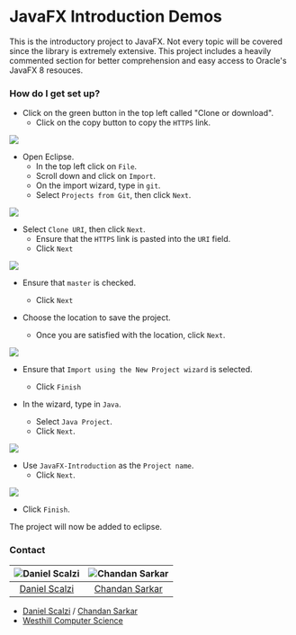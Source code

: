 # JavaFX Introduction Demos #

This is the introductory project to JavaFX. Not every topic will be covered since the library is extremely extensive. This project includes a heavily commented section for better comprehension and easy access to Oracle's JavaFX 8 resouces.

### How do I get set up? ###

* Click on the green button in the top left called "Clone or download".
  * Click on the copy button to copy the `HTTPS` link.

![](https://i.imgur.com/ProrOEl.png)

* Open Eclipse.
  * In the top left click on `File`.
  * Scroll down and click on `Import`.
  * On the import wizard, type in `git`.
  * Select `Projects from Git`, then click `Next`.

![](https://i.gyazo.com/67422a9849c89f358e93183625a0e699.png)

* Select `Clone URI`, then click `Next`.
  * Ensure that the `HTTPS` link is pasted into the `URI` field.
  * Click `Next`

![](https://i.gyazo.com/2b228f57a074daaa019c6d7d5c97e0cd.png)

* Ensure that `master` is checked.
  * Click `Next`

* Choose the location to save the project.
  * Once you are satisfied with the location, click `Next`.

![](https://i.gyazo.com/b242bc6c66df17218e1f0e38f9edbbd3.png)

* Ensure that `Import using the New Project wizard` is selected.
  * Click `Finish`

* In the wizard, type in `Java`.
  * Select `Java Project`.
  * Click `Next`.

![](https://i.gyazo.com/ab38ac8cde0cfbeccfe17da7d9c22cb3.png)

* Use `JavaFX-Introduction` as the `Project name`.
  * Click `Next`.

![](https://i.gyazo.com/4d48e4d15f3e3057393bf20293a9a24d.png)

* Click `Finish`.


The project will now be added to eclipse.


### Contact ###

|![Daniel Scalzi][dscalziimg]|![Chandan Sarkar][csarkarimg]|
|:--------:|:--------:|
| [Daniel Scalzi][@dscalzi] | [Chandan Sarkar][@csarkar] |

* [Daniel Scalzi][dscalzicontact] / [Chandan Sarkar][csarkarcontact]
* [Westhill Computer Science](http://westhillcs.com)

[@dscalzi]: https://github.com/dscalzi
[dscalziimg]: https://avatars0.githubusercontent.com/u/9703873?s=125
[dscalzicontact]: https://github.com/dscalzi/JavaFX-Introduction/issues "Submit an Issue"
[@csarkar]: https://github.com/csarkar373
[csarkarimg]: https://avatars2.githubusercontent.com/u/20685389?s=125
[csarkarcontact]: https://www.stamfordpublicschools.org/user/18483/contact "Contact Chandan Sarkar"